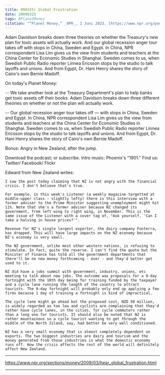 ```yaml
---
title: 090325) Global Frustration
date: 20090325
tags: #PlanetMoney
citation: "“Planet Money,” _NPR_, 2 Juni 2023. [https://www.npr.org/podcasts/510289/planet-money](https://www.npr.org/podcasts/510289/planet-money) (diakses 4 Juni 2023)."
---
```


Adam Davidson breaks down three theories on whether the Treasury's new plan for toxic assets will actually work. And our global recession anger tour takes off with stops in China, Sweden and Egypt. In China, NPR correspondent Lisa Lim gives us the view from students and teachers at the China Center for Economic Studies in Shanghai. Sweden comes to us, when Swedish Public Radio reporter Linnea Ericsson stops by the studio to talk layoffs and unions. And from Egypt, Dr. Hani Henry shares the story of Cairo's own Bernie Madoff.

On today's Planet Money:

-- We take another look at the Treasury Department's plan to help banks get toxic assets off their books. Adam Davidson breaks down three different theories on whether or not the plan will actually work.

-- Our global recession anger tour takes off — with stops in China, Sweden and Egypt. In China, NPR correspondent Lisa Lim gives us the view from students and teachers at the China Center for Economic Studies in Shanghai. Sweden comes to us, when Swedish Public Radio reporter Linnea Ericsson stops by the studio to talk layoffs and unions. And from Egypt, Dr. Hani Henry shares the story of Cairo's own Bernie Madoff.

Bonus: Angry in New Zealand, after the jump.

Download the podcast; or subscribe. Intro music: Phoenix's "1901." Find us: Twitter/ Facebook/ Flickr

Edward from New Zealand writes:

    I saw the post today claiming that NZ is not angry with the financial crisis. I don't believe that's true.

    For example, in this week's Listener (a weekly magazine targetted at middle-upper class - slightly lefty) there is this interview with a former adviser to the Prime Minister suggesting unemployment might hit 11%. Note that she's a former adviser because NZ changed its government, from left wing to right wing, in November. This is the same issue of the Listener with a cover tag of, "Ask yourself, 'Can I take a halving in house prices?'".

    Revenue for NZ's single largest exporter, the dairy company Fonterra, has dropped. This will have large impacts on the NZ economy because NZ's economy is very small.

    The NZ government, unlike most other western nations, is refusing to stimulate. In fact, quite the reverse. I can't find the quote but the Minister of Finance has told all the government departments that there'll be no new money forthcoming - ever - and they'd better get used to it.

    NZ did have a jobs summit with government, industry, unions, etc meeting to talk about new jobs. The outcome was proposals for a 9-day fortnight with the 10th day being for training funded by the taxpayer and a cycle lane running the length of the country to attract tourists. The 9-day fortnight will probably only end up applying a few firms because 1 day of training a fortnight is kind of impractical.

    The cycle lane might go ahead but the proposed cost, NZD 50 million, is widely regarded as too low and cyclists are complaining that they'd rather have cycle lanes, in the cities, for cycle commuters rather than a long one for tourists. It should also be noted that NZ is rather mountainous so a cycle tourist wanting to get through the middle of the North Island, say, had better be very well conditioned.

    NZ has a very small economy that is almost completely dependent on exports. The two biggest industries are dairy and tourism and the money generated from those industries is what the domestic economy runs off. How the crisis affects the rest of the world will definitely affect New Zealand.


----

https://www.npr.org/sections/money/2009/03/hear_global_frustration.html



----

